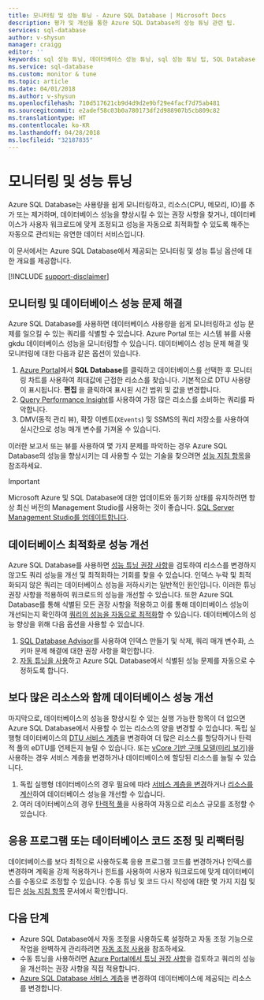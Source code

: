 ```yaml
---
title: 모니터링 및 성능 튜닝 - Azure SQL Database | Microsoft Docs
description: 평가 및 개선을 통한 Azure SQL Database의 성능 튜닝 관련 팁.
services: sql-database
author: v-shysun
manager: craigg
editor: ''
keywords: sql 성능 튜닝, 데이터베이스 성능 튜닝, sql 성능 튜닝 팁, SQL Database 성능 튜닝
ms.service: sql-database
ms.custom: monitor & tune
ms.topic: article
ms.date: 04/01/2018
ms.author: v-shysun
ms.openlocfilehash: 710d517621cb9d4d9d2e9bf29e4facf7d75ab481
ms.sourcegitcommit: e2adef58c03b0a780173df2d988907b5cb809c82
ms.translationtype: HT
ms.contentlocale: ko-KR
ms.lasthandoff: 04/28/2018
ms.locfileid: "32187835"
---
```

# <a name="monitoring-and-performance-tuning"></a>모니터링 및 성능 튜닝

Azure SQL Database는 사용량을 쉽게 모니터링하고, 리소스(CPU, 메모리, IO)를 추가 또는 제거하며, 데이터베이스 성능을 향상시킬 수 있는 권장 사항을 찾거나, 데이터베이스가 사용자 워크로드에 맞게 조정되고 성능을 자동으로 최적화할 수 있도록 해주는 자동으로 관리되는 유연한 데이터 서비스입니다.

이 문서에서는 Azure SQL Database에서 제공되는 모니터링 및 성능 튜닝 옵션에 대한 개요를 제공합니다.

[!INCLUDE [support-disclaimer](../../includes/support-disclaimer.md)]

## <a name="monitoring-and-troubleshooting-database-performance"></a>모니터링 및 데이터베이스 성능 문제 해결

Azure SQL Database를 사용하면 데이터베이스 사용량을 쉽게 모니터링하고 성능 문제를 일으킬 수 있는 쿼리를 식별할 수 있습니다. Azure Portal 또는 시스템 뷰를 사용gkdu 데이터베이스 성능을 모니터링할 수 있습니다. 데이터베이스 성능 문제 해결 및 모니터링에 대한 다음과 같은 옵션이 있습니다.

1. [Azure Portal](https://portal.azure.com)에서 **SQL Database**를 클릭하고 데이터베이스를 선택한 후 모니터링 차트를 사용하여 최대값에 근접한 리소스를 찾습니다. 기본적으로 DTU 사용량이 표시됩니다. **편집** 을 클릭하여 표시된 시간 범위 및 값을 변경합니다.
2. [Query Performance Insight](sql-database-query-performance.md)를 사용하여 가장 많은 리소스를 소비하는 쿼리를 파악합니다.
3. DMV(동적 관리 뷰), 확장 이벤트(`XEvents`) 및 SSMS의 쿼리 저장소를 사용하여 실시간으로 성능 매개 변수를 가져올 수 있습니다.

이러한 보고서 또는 뷰를 사용하여 몇 가지 문제를 파악하는 경우 Azure SQL Database의 성능을 향상시키는 데 사용할 수 있는 기술을 찾으려면 [성능 지침 항목](sql-database-performance-guidance.md)을 참조하세요.

> [!IMPORTANT] 
> Microsoft Azure 및 SQL Database에 대한 업데이트와 동기화 상태를 유지하려면 항상 최신 버전의 Management Studio를 사용하는 것이 좋습니다. [SQL Server Management Studio를 업데이트합니다](https://msdn.microsoft.com/library/mt238290.aspx).
>

## <a name="optimize-database-to-improve-performance"></a>데이터베이스 최적화로 성능 개선

Azure SQL Database를 사용하면 [성능 튜닝 권장 사항](sql-database-advisor.md)을 검토하여 리소스를 변경하지 않고도 쿼리 성능을 개선 및 최적화하는 기회를 찾을 수 있습니다. 인덱스 누락 및 최적화되지 않은 쿼리는 데이터베이스 성능을 저하시키는 일반적인 원인입니다. 이러한 튜닝 권장 사항을 적용하여 워크로드의 성능을 개선할 수 있습니다.
또한 Azure SQL Database를 통해 식별된 모든 권장 사항을 적용하고 이를 통해 데이터베이스 성능이 개선되는지 확인하여 [쿼리의 성능을 자동으로 최적화](sql-database-automatic-tuning.md)할 수 있습니다. 데이터베이스의 성능 향상을 위해 다음 옵션을 사용할 수 있습니다.

1. [SQL Database Advisor](sql-database-advisor-portal.md)를 사용하여 인덱스 만들기 및 삭제, 쿼리 매개 변수화, 스키마 문제 해결에 대한 권장 사항을 확인합니다.
2. [자동 튜닝을 사용](sql-database-automatic-tuning-enable.md)하고 Azure SQL Database에서 식별된 성능 문제를 자동으로 수정하도록 합니다.

## <a name="improving-database-performance-with-more-resources"></a>보다 많은 리소스와 함께 데이터베이스 성능 개선

마지막으로, 데이터베이스의 성능을 향상시킬 수 있는 실행 가능한 항목이 더 없으면 Azure SQL Database에서 사용할 수 있는 리소스의 양을 변경할 수 있습니다. 독립 실행형 데이터베이스의 [DTU 서비스 계층](sql-database-service-tiers-dtu.md)을 변경하여 더 많은 리소스를 할당하거나 탄력적 풀의 eDTU를 언제든지 늘릴 수 있습니다. 또는 [vCore 기반 구매 모델(미리 보기)](sql-database-service-tiers-vcore.md)을 사용하는 경우 서비스 계층을 변경하거나 데이터베이스에 할당된 리소스를 늘릴 수 있습니다. 
1. 독립 실행형 데이터베이스의 경우 필요에 따라 [서비스 계층을 변경](sql-database-service-tiers-dtu.md)하거나 [리소스를 계산](sql-database-service-tiers-vcore.md)하여 데이터베이스 성능을 개선할 수 있습니다.
2. 여러 데이터베이스의 경우 [탄력적 풀](sql-database-elastic-pool-guidance.md)을 사용하여 자동으로 리소스 규모를 조정할 수 있습니다.

## <a name="tune-and-refactor-application-or-database-code"></a>응용 프로그램 또는 데이터베이스 코드 조정 및 리팩터링

데이터베이스를 보다 최적으로 사용하도록 응용 프로그램 코드를 변경하거나 인덱스를 변경하며 계획을 강제 적용하거나 힌트를 사용하여 사용자 워크로드에 맞게 데이터베이스를 수동으로 조정할 수 있습니다. 수동 튜닝 및 코드 다시 작성에 대한 몇 가지 지침 및 팁은 [성능 지침 항목](sql-database-performance-guidance.md) 문서에서 확인합니다.


## <a name="next-steps"></a>다음 단계

- Azure SQL Database에서 자동 조정을 사용하도록 설정하고 자동 조정 기능으로 작업을 완벽하게 관리하려면 [자동 조정 사용](sql-database-automatic-tuning-enable.md)을 참조하세요.
- 수동 튜닝을 사용하려면 [Azure Portal에서 튜닝 권장 사항](sql-database-advisor-portal.md)을 검토하고 쿼리의 성능을 개선하는 권장 사항을 직접 적용합니다.
- [Azure SQL Database 서비스 계층](sql-database-performance-guidance.md)을 변경하여 데이터베이스에 제공되는 리소스를 변경합니다.

